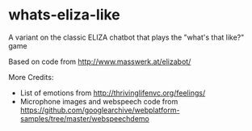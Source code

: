 # whats-eliza-like
A variant on the classic ELIZA chatbot that plays the "what's that like?" game

Based on code from http://www.masswerk.at/elizabot/

More Credits:
- List of emotions from http://thrivinglifenvc.org/feelings/
- Microphone images and webspeech code from https://github.com/googlearchive/webplatform-samples/tree/master/webspeechdemo
